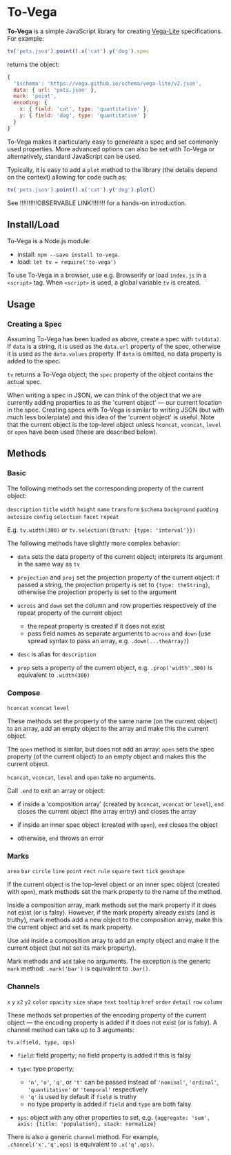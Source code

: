 # To-Vega

**To-Vega** is a simple JavaScript library for creating [Vega-Lite](https://vega.github.io/vega-lite/) specifications. For example:

```js
tv('pets.json').point().x('cat').y('dog').spec
```

returns the object:

```js
{
  '$schema': 'https://vega.github.io/schema/vega-lite/v2.json',
  data: { url: 'pets.json' },
  mark: 'point',
  encoding: {
    x: { field: 'cat', type: 'quantitative' },
    y: { field: 'dog', type: 'quantitative' }
  }
}
```

To-Vega makes it particularly easy to genereate a spec and set commonly used properties. More advanced options can also be set with To-Vega or alternatively, standard JavaScript can be used.

Typically, it is easy to add a `plot` method to the library (the details depend on the context) allowing for code such as:

```js
tv('pets.json').point().x('cat').y('dog').plot()
```

See !!!!!!!!!!OBSERVABLE LINK!!!!!!!! for a hands-on introduction.

## Install/Load

To-Vega is a Node.js module:

* install: `npm --save install to-vega`.
* load: `let tv = require('to-vega')`

To use To-Vega in a browser, use e.g. Browserify or load `index.js` in a `<script>` tag. When `<script>` is used, a global variable `tv` is created.

## Usage

### Creating a Spec

Assuming To-Vega has been loaded as above, create a spec with `tv(data)`. If `data` is a string, it is used as the `data.url` property of the spec, otherwise it is used as the `data.values` property. If `data` is omitted, no data property is added to the spec.

`tv` returns a To-Vega object; the `spec` property of the object contains the actual spec.

When writing a spec in JSON, we can think of the object that we are currently adding properties to as the 'current object' &mdash; our current location in the spec. Creating specs with To-Vega is similar to writing JSON (but with much less boilerplate) and this idea of the 'current object' is useful. Note that the current object is the top-level object unless `hconcat`, `vconcat`, `level` or `open` have been used (these are described below).

## Methods

### Basic

The following methods set the corresponding property of the current object:

`description` `title` `width` `height` `name` `transform` `$schema` `background` `padding` `autosize` `config` `selection` `facet` `repeat`

E.g. `tv.width(300)` or `tv.selection({brush: {type: 'interval'}})`

The following methods have slightly more complex behavior:

* `data` sets the data property of the current object; interprets its argument in the same way as `tv`

* `projection` and `proj` set the projection property of the current object: if passed a string, the projection property is set to `{type: theString}`, otherwise the projection property is set to the argument

* `across` and `down` set the column and row properties respectively of the repeat property of the current object
	* the repeat property is created if it does not exist
	* pass field names as separate arguments to `across` and `down` (use spread syntax to pass an array, e.g. `.down(...theArray)`)

* `desc` is alias for `description`

* `prop` sets a property of the current object, e.g. `.prop('width',300)` is equivalent to `.width(300)`

### Compose

`hconcat` `vconcat` `level`

These methods set the property of the same name (on the current object) to an array, add an empty object to the array and make this the current object.

The `open` method is similar, but does not add an array: `open` sets the spec property (of the current object) to an empty object and makes this the current object.

`hconcat`, `vconcat`, `level` and `open` take no arguments.

Call `.end` to exit an array or object:

* if inside a 'composition array' (created by `hconcat`, `vconcat` or `level`), `end` closes the current object (the array entry) and closes the array

* if inside an inner spec object (created with `open`), `end` closes the object

* otherwise, `end` throws an error


### Marks

`area` `bar` `circle` `line` `point` `rect` `rule`  `square` `text`  `tick` `geoshape`

If the current object is the top-level object or an inner spec object (created with `open`), mark methods set the mark property to the name of the method.

Inside a composition array, mark methods set the mark property if it does not exist (or is falsy). However, if the mark property already exists (and is truthy), mark methods add a new object to the composition array, make this the current object and set its mark property.

Use `add` inside a composition array to add an empty object and make it the current object (but not set its mark property).

Mark methods and `add` take no arguments. The exception is the generic `mark` method:  `.mark('bar')` is equivalent to `.bar()`.

### Channels

 `x` `y` `x2` `y2` `color` `opacity` `size` `shape` `text` `tooltip` `href` `order` `detail` `row` `column`

These methods set properties of the encoding property of the current object &mdash; the encoding property is added if it does not exist (or is falsy). A channel method can take up to 3 arguments:

`tv.x(field, type, ops)`

* `field`: field property; no field property is added if this is falsy

* `type`: type property;
	* `'n'`, `'o'`, `'q'`, or `'t'` can be passed instead of `'nominal'`, `'ordinal'`, `'quantitative'` or `'temporal'` respectively
	* `'q'` is used by default if `field` is truthy
	* no type property is added if `field` and `type` are both falsy

* `ops`: object with any other properties to set, e.g.
`{aggregate: 'sum', axis: {title: 'population}, stack: normalize}`

There is also a generic `channel` method. For example, `.channel('x','q',ops)` is equivalent to `.x('q',ops)`.



